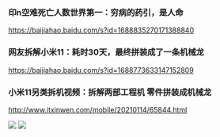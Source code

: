 ### 印n空难死亡人数世界第一：穷病的药引，是人命
https://baijiahao.baidu.com/s?id=1688835270171388840

### 网友拆解小米11：耗时30天，最终拼装成了一条机械龙
https://baijiahao.baidu.com/s?id=1688773633147152809

### 小米11另类拆机视频：拆解两部工程机 零件拼装成机械龙
http://www.itxinwen.com/mobile/20210114/65844.html

<img src="http://www.itxinwen.com/uploadfile/2021/0114/20210114091843616.png">

<img src="http://www.itxinwen.com/uploadfile/2021/0114/20210114091852769.png">
